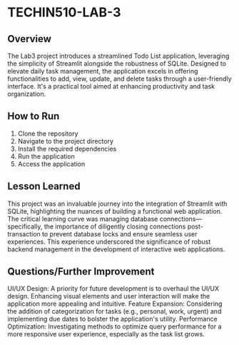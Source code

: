 # TECHIN510-LAB-3

## Overview
The Lab3 project introduces a streamlined Todo List application, leveraging the simplicity of Streamlit alongside the robustness of SQLite. Designed to elevate daily task management, the application excels in offering functionalities to add, view, update, and delete tasks through a user-friendly interface. It's a practical tool aimed at enhancing productivity and task organization.

## How to Run
1. Clone the repository
2. Navigate to the project directory
3. Install the required dependencies
4. Run the application
5. Access the application

## Lesson Learned
This project was an invaluable journey into the integration of Streamlit with SQLite, highlighting the nuances of building a functional web application. The critical learning curve was managing database connections—specifically, the importance of diligently closing connections post-transaction to prevent database locks and ensure seamless user experiences. This experience underscored the significance of robust backend management in the development of interactive web applications.

## Questions/Further Improvement
UI/UX Design: A priority for future development is to overhaul the UI/UX design. Enhancing visual elements and user interaction will make the application more appealing and intuitive.
Feature Expansion: Considering the addition of categorization for tasks (e.g., personal, work, urgent) and implementing due dates to bolster the application's utility.
Performance Optimization: Investigating methods to optimize query performance for a more responsive user experience, especially as the task list grows.
